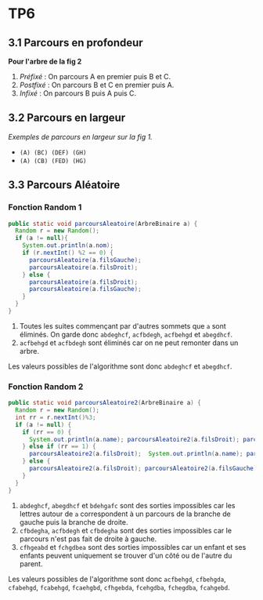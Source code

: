 # TP6

## 3.1 Parcours en profondeur

**Pour l'arbre de la fig 2**

1. *Préfixé* : On parcours A en premier puis B et C.
2. *Postfixé* : On parcours B et C en premier puis A.
3. *Infixé* : On parcours B puis A puis C.

## 3.2 Parcours en largeur

*Exemples de parcours en largeur sur la fig 1.*

* ``(A) (BC) (DEF) (GH)``
* ``(A) (CB) (FED) (HG)``


## 3.3 Parcours Aléatoire

### Fonction Random 1

```java
public static void parcoursAleatoire(ArbreBinaire a) {
  Random r = new Random();
  if (a != null){
    System.out.println(a.nom);
    if (r.nextInt() %2 == 0) {
      parcoursAleatoire(a.filsGauche);
      parcoursAleatoire(a.filsDroit);
    } else {
      parcoursAleatoire(a.filsDroit);
      parcoursAleatoire(a.filsGauche);
    }
  }
}
```

1. Toutes les suites commençant par d'autres sommets que ``a`` sont éliminés. On garde donc ``abdeghcf``, ``acfbdegh``,  ``acfbehgd`` et ``abegdhcf``.
2. ``acfbehgd`` et ``acfbdegh`` sont éliminés car on ne peut remonter dans un arbre.

Les valeurs possibles de l'algorithme sont donc ``abdeghcf`` et ``abegdhcf``.

### Fonction Random 2

```java
public static void parcoursAleatoire2(ArbreBinaire a) {
  Random r = new Random();
  int rr = r.nextInt()%3;
  if (a != null) {
    if (rr == 0) {
      System.out.println(a.name); parcoursAleatoire2(a.filsDroit); parcoursAleatoire2(a.filsGauche);
    } else if (rr == 1) {
      parcoursAleatoire2(a.filsDroit);  System.out.println(a.name); parcoursAleatoire2(a.filsGauche);
    } else {
      parcoursAleatoire2(a.filsDroit); parcoursAleatoire2(a.filsGauche); System.out.println(a.name);
    }
  }
}
```

1. ``abdeghcf``, ``abegdhcf`` et ``bdehgafc`` sont des sorties impossibles car les lettres autour de ``a`` correspondent à un parcours de la branche de gauche puis la branche de droite.
2.  ``cfbdegha``, ``acfbdegh`` et ``cfbdegha``  sont des sorties impossibles car le parcours n'est pas fait de droite à gauche.
3. ``cfhgeabd`` et ``fchgdbea`` sont des sorties impossibles car un enfant et ses enfants peuvent uniquement se trouver d'un côté ou de l'autre du parent.

Les valeurs possibles de l'algorithme sont donc ``acfbehgd``,
``cfbehgda``, ``cfabehgd``, ``fcabehgd``, ``fcaehgbd``, ``cfhgebda``, ``fcehgdba``, ``fchegdba``, ``fcahgebd``.
